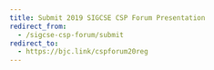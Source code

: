 ```yaml
---
title: Submit 2019 SIGCSE CSP Forum Presentation
redirect_from:
  - /sigcse-csp-forum/submit
redirect_to:
  - https://bjc.link/cspforum20reg
---
```

